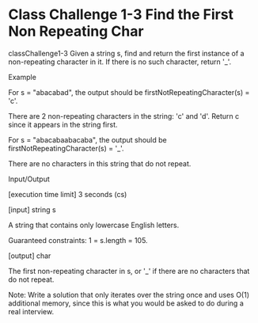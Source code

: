 # Class Challenge 1-3 Find the First Non Repeating Char


classChallenge1-3
Given a string s, find and return the first instance of a non-repeating character in it. If there is no such character, return '_'.

Example

For s = "abacabad", the output should be firstNotRepeatingCharacter(s) = 'c'.

There are 2 non-repeating characters in the string: 'c' and 'd'. Return c since it appears in the string first.

For s = "abacabaabacaba", the output should be firstNotRepeatingCharacter(s) = '_'.

There are no characters in this string that do not repeat.

Input/Output

[execution time limit] 3 seconds (cs)

[input] string s

A string that contains only lowercase English letters.

Guaranteed constraints: 1 = s.length = 105.

[output] char

The first non-repeating character in s, or '_' if there are no characters that do not repeat.

Note: Write a solution that only iterates over the string once and uses O(1) additional memory, since this is what you would be asked to do during a real interview.
